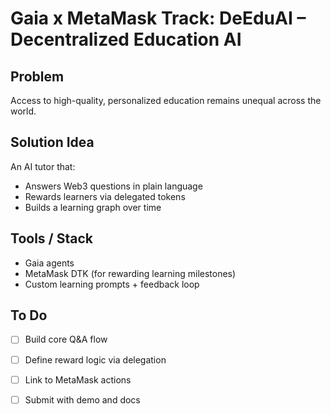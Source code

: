 # Gaia x MetaMask Track: DeEduAI – Decentralized Education AI

## Problem
Access to high-quality, personalized education remains unequal across the world.

## Solution Idea
An AI tutor that:
- Answers Web3 questions in plain language
- Rewards learners via delegated tokens
- Builds a learning graph over time

## Tools / Stack
- Gaia agents
- MetaMask DTK (for rewarding learning milestones)
- Custom learning prompts + feedback loop

## To Do
- [ ] Build core Q&A flow
- [ ] Define reward logic via delegation
- [ ] Link to MetaMask actions
- [ ] Submit with demo and docs

